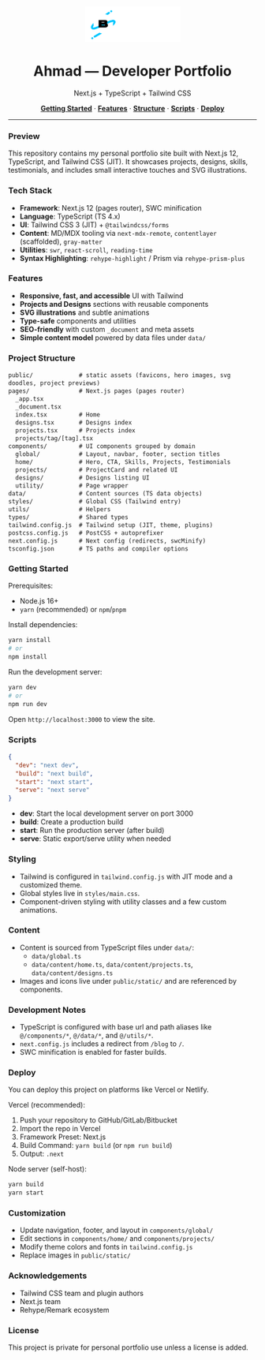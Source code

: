 <div align="center">

  <img src="public/static/logos/logo_full.svg" alt="Logo" height="72" />

  <h1>Ahmad — Developer Portfolio</h1>
  <p>Next.js + TypeScript + Tailwind CSS</p>

  <p>
    <a href="#getting-started"><b>Getting Started</b></a>
    ·
    <a href="#features"><b>Features</b></a>
    ·
    <a href="#project-structure"><b>Structure</b></a>
    ·
    <a href="#scripts"><b>Scripts</b></a>
    ·
    <a href="#deploy"><b>Deploy</b></a>
  </p>

</div>

---

### Preview

This repository contains my personal portfolio site built with Next.js 12, TypeScript, and Tailwind CSS (JIT). It showcases projects, designs, skills, testimonials, and includes small interactive touches and SVG illustrations.

### Tech Stack

- **Framework**: Next.js 12 (pages router), SWC minification
- **Language**: TypeScript (TS 4.x)
- **UI**: Tailwind CSS 3 (JIT) + `@tailwindcss/forms`
- **Content**: MD/MDX tooling via `next-mdx-remote`, `contentlayer` (scaffolded), `gray-matter`
- **Utilities**: `swr`, `react-scroll`, `reading-time`
- **Syntax Highlighting**: `rehype-highlight` / Prism via `rehype-prism-plus`

### Features

- **Responsive, fast, and accessible** UI with Tailwind
- **Projects and Designs** sections with reusable components
- **SVG illustrations** and subtle animations
- **Type-safe** components and utilities
- **SEO-friendly** with custom `_document` and meta assets
- **Simple content model** powered by data files under `data/`

### Project Structure

```text
public/             # static assets (favicons, hero images, svg doodles, project previews)
pages/              # Next.js pages (pages router)
  _app.tsx
  _document.tsx
  index.tsx         # Home
  designs.tsx       # Designs index
  projects.tsx      # Projects index
  projects/tag/[tag].tsx
components/         # UI components grouped by domain
  global/           # Layout, navbar, footer, section titles
  home/             # Hero, CTA, Skills, Projects, Testimonials
  projects/         # ProjectCard and related UI
  designs/          # Designs listing UI
  utility/          # Page wrapper
data/               # Content sources (TS data objects)
styles/             # Global CSS (Tailwind entry)
utils/              # Helpers
types/              # Shared types
tailwind.config.js  # Tailwind setup (JIT, theme, plugins)
postcss.config.js   # PostCSS + autoprefixer
next.config.js      # Next config (redirects, swcMinify)
tsconfig.json       # TS paths and compiler options
```

### Getting Started

Prerequisites:

- Node.js 16+
- `yarn` (recommended) or `npm`/`pnpm`

Install dependencies:

```bash
yarn install
# or
npm install
```

Run the development server:

```bash
yarn dev
# or
npm run dev
```

Open `http://localhost:3000` to view the site.

### Scripts

```json
{
  "dev": "next dev",
  "build": "next build",
  "start": "next start",
  "serve": "next serve"
}
```

- **dev**: Start the local development server on port 3000
- **build**: Create a production build
- **start**: Run the production server (after build)
- **serve**: Static export/serve utility when needed

### Styling

- Tailwind is configured in `tailwind.config.js` with JIT mode and a customized theme.
- Global styles live in `styles/main.css`.
- Component-driven styling with utility classes and a few custom animations.

### Content

- Content is sourced from TypeScript files under `data/`:
  - `data/global.ts`
  - `data/content/home.ts`, `data/content/projects.ts`, `data/content/designs.ts`
- Images and icons live under `public/static/` and are referenced by components.

### Development Notes

- TypeScript is configured with base url and path aliases like `@/components/*`, `@/data/*`, and `@/utils/*`.
- `next.config.js` includes a redirect from `/blog` to `/`.
- SWC minification is enabled for faster builds.

### Deploy

You can deploy this project on platforms like Vercel or Netlify.

Vercel (recommended):

1. Push your repository to GitHub/GitLab/Bitbucket
2. Import the repo in Vercel
3. Framework Preset: Next.js
4. Build Command: `yarn build` (or `npm run build`)
5. Output: `.next`

Node server (self-host):

```bash
yarn build
yarn start
```

### Customization

- Update navigation, footer, and layout in `components/global/`
- Edit sections in `components/home/` and `components/projects/`
- Modify theme colors and fonts in `tailwind.config.js`
- Replace images in `public/static/`

### Acknowledgements

- Tailwind CSS team and plugin authors
- Next.js team
- Rehype/Remark ecosystem

### License

This project is private for personal portfolio use unless a license is added.
